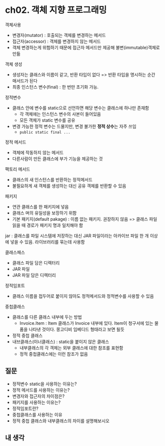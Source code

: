 # ch02. 객체 지향 프로그래밍
객체사용
- 변경자(mutator) : 호출되는 객체를 변경하는 메서드
- 접근자(accessor) : 객체를 변경하지 않는 메서드
- 객체 변경하는게 위험하기 때문에 접근자 메서드만 제공해 불변(immutable)객체로 만듦

객체 생성
- 생성자는 클래스와 이름이 같고, 반환 타입이 없다 => 반환 타입을 명시하는 순간 매서드가 된다
- 최종 인스턴스 변수(final) : 한 번만 초기화 가능.

정적변수
- 클래스 안에 변수를 static으로 선언하면 해당 변수는 클래스에 하나만 존재함
  - 각 객체에는 인스턴스 변수의 사본이 들어있음
  - 모든 객체가 static 변수를 공유
- 변경 가능한 정적 변수는 드물지만, 변경 불가한 **정적 상수**는 자주 쓰임
  - `public static final ...`

정적 메서드
- 객체에 작동하지 않는 메서드
- 다른사람이 만든 클래스에 부가 기능을 제공하는 것

팩토리 메서드
- 클래스의 새 인스턴스를 반환하는 정적메서드
- 불필요하게 새 객체를 생성하는 대신 공유 객체를 반환할 수 있음

패키지
- 연관 클래스를 한 패키지에 넣음
- 클래스 며의 유일성을 보장하기 위함
- 기본 패키지(default pakage) : 이름 없는 패키지. 권장하지 않음 => 클래스 파일 읽을 때 경로가 패키지 명과 일치해야 함

jar : 클래스를 파일 시스템에 저장하는 대신 JAR 파일이라는 아카이브 파일 한 개 이상에 넣을 수 있음. 라이브러리를 묶는데 사용함

클래스패스
- 클래스 파일 담은 디렉터리
- JAR 파일 
- JAR 파일 담은 디렉터리

정적임포트
- 클래스 이름을 접두어로 붙이지 않아도 정적메서드와 정적변수를 사용할 수 있음

중첩클래스
- 클래스를 다른 클래스 내부에 두는 방법
  - Invoice.Item : Item 클래스가 Invoice 내부에 있다. Item이 청구서에 있는 물품을 나타낸 것이다. 몽고디비 임베디드 형태라고 보면 될듯
- 정적 중첩 클래스
- 내브클래스(이너클래스) : static을 붙이지 않은 클래스
  - 내부클래스의 각 객체는 외부 클래스에 대한 참조를 표현함
  - 정적 중첩클래스에는 이런 참조가 없음

## 질문
- 정적변수 static을 사용하는 이유는?
- 정적 메서드를 사용하는 이유는?
- 변경자와 접근자의 차이점은?
- 패키지를 사용하는 이유는?
- 정적임포트란?
- 중첩클래스를 사용하는 이유
- 정적 중첩 클래스와 내부클래스의 차이를 설명해보시오

## 내 생각

